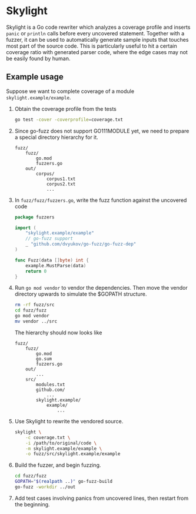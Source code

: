 Skylight
========

Skylight is a Go code rewriter which analyzes a coverage profile and inserts
`panic` or `println` calls before every uncovered statement. Together with a
fuzzer, it can be used to automatically generate sample inputs that touches most
part of the source code. This is particularly useful to hit a certain coverage
ratio with generated parser code, where the edge cases may not be easily found
by human.

Example usage
-------------

Suppose we want to complete coverage of a module `skylight.example/example`.

1. Obtain the coverage profile from the tests

    ```sh
    go test -cover -coverprofile=coverage.txt
    ```

2. Since go-fuzz does not support GO111MODULE yet, we need to prepare a special
    directory hierarchy for it.

    ```
    fuzz/
        fuzz/
            go.mod
            fuzzers.go
        out/
            corpus/
                corpus1.txt
                corpus2.txt
                ...
    ```

3. In `fuzz/fuzz/fuzzers.go`, write the fuzz function against the uncovered code

    ```go
    package fuzzers

    import (
        "skylight.example/example"
        // go-fuzz support
        _ "github.com/dvyukov/go-fuzz/go-fuzz-dep"
    )

    func Fuzz(data []byte) int {
        example.MustParse(data)
        return 0
    }
    ```

4. Run `go mod vendor` to vendor the dependencies. Then move the vendor
    directory upwards to simulate the $GOPATH structure.

    ```sh
    rm -rf fuzz/src
    cd fuzz/fuzz
    go mod vendor
    mv vendor ../src
    ```

    The hierarchy should now looks like

    ```
    fuzz/
        fuzz/
            go.mod
            go.sum
            fuzzers.go
        out/
            ...
        src/
            modules.txt
            github.com/
                ...
            skylight.example/
                example/
                    ...
    ```

5. Use Skylight to rewrite the vendored source.

    ```sh
    skylight \
        -c coverage.txt \
        -i /path/to/original/code \
        -m skylight.example/example \
        -o fuzz/src/skylight.example/example
    ```

6. Build the fuzzer, and begin fuzzing.

    ```sh
    cd fuzz/fuzz
    GOPATH="$(realpath ..)" go-fuzz-build
    go-fuzz -workdir ../out
    ```

7. Add test cases involving panics from uncovered lines, then restart from the
    beginning.